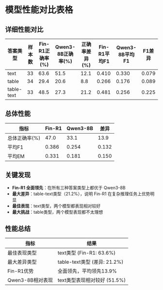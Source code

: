 # 模型性能对比表格

## 详细性能对比

| 答案类型 | 样本数 | Fin-R1正确率(%) | Qwen3-8B正确率(%) | 正确率差异(%) | Fin-R1平均F1 | Qwen3-8B平均F1 | F1差异 |
|----------|--------|-----------------|-------------------|---------------|--------------|----------------|--------|
| text | 33 | 63.6 | 51.5 | 12.1 | 0.410 | 0.330 | 0.079 |
| table | 34 | 29.4 | 20.6 | 8.8 | 0.266 | 0.176 | 0.089 |
| table-text | 33 | 48.5 | 27.3 | 21.2 | 0.481 | 0.256 | 0.225 |

## 总体性能

| 指标 | Fin-R1 | Qwen3-8B | 差异 |
|------|--------|----------|------|
| 总体正确率(%) | 47.0 | 33.1 | 13.9 |
| 平均F1 | 0.386 | 0.254 | 0.132 |
| 平均EM | 0.331 | 0.181 | 0.150 |

## 关键发现

- **Fin-R1 全面领先**：在所有三种答案类型上都优于 Qwen3-8B
- **最大差异**：table-text类型（21.2%），说明 Fin-R1 在复杂推理任务上优势明显
- **最佳表现**：text类型，两个模型都表现相对较好
- **最大挑战**：table类型，两个模型表现都不太理想

## 性能总结

| 指标 | 结果 |
|------|------|
| 最佳表现类型 | text类型 (Fin-R1: 63.6%) |
| 最大差异类型 | table-text类型 (差异: 21.2%) |
| Fin-R1优势 | 全面领先，平均领先13.9% |
| Qwen3-8B相对表现 | text类型表现相对较好 (51.5%) |

